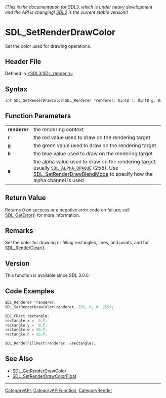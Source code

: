 ###### (This is the documentation for SDL3, which is under heavy development and the API is changing! [SDL2](https://wiki.libsdl.org/SDL2/) is the current stable version!)
# SDL_SetRenderDrawColor

Set the color used for drawing operations.

## Header File

Defined in [<SDL3/SDL_render.h>](https://github.com/libsdl-org/SDL/blob/main/include/SDL3/SDL_render.h)

## Syntax

```c
int SDL_SetRenderDrawColor(SDL_Renderer *renderer, Uint8 r, Uint8 g, Uint8 b, Uint8 a);

```

## Function Parameters

|                  |                                                                                                                                                                                                                   |
| ---------------- | ----------------------------------------------------------------------------------------------------------------------------------------------------------------------------------------------------------------- |
| **renderer**     | the rendering context                                                                                                                                                                                             |
| **r**            | the red value used to draw on the rendering target                                                                                                                                                                |
| **g**            | the green value used to draw on the rendering target                                                                                                                                                              |
| **b**            | the blue value used to draw on the rendering target                                                                                                                                                               |
| **a**            | the alpha value used to draw on the rendering target; usually [`SDL_ALPHA_OPAQUE`](SDL_ALPHA_OPAQUE) (255). Use [SDL_SetRenderDrawBlendMode](SDL_SetRenderDrawBlendMode) to specify how the alpha channel is used |

## Return Value

Returns 0 on success or a negative error code on failure; call
[SDL_GetError](SDL_GetError)() for more information.

## Remarks

Set the color for drawing or filling rectangles, lines, and points, and for
[SDL_RenderClear](SDL_RenderClear)().

## Version

This function is available since SDL 3.0.0.

## Code Examples

```c
SDL_Renderer *renderer;
SDL_SetRenderDrawColor(renderer, 255, 0, 0, 255);

SDL_FRect rectangle;
rectangle.x =  0.f;
rectangle.y =  0.f;
rectangle.w = 50.f;
rectangle.h = 50.f;

SDL_RenderFillRect(renderer, &rectangle);
```

## See Also

- [SDL_GetRenderDrawColor](SDL_GetRenderDrawColor)
- [SDL_SetRenderDrawColorFloat](SDL_SetRenderDrawColorFloat)

----
[CategoryAPI](CategoryAPI), [CategoryAPIFunction](CategoryAPIFunction), [CategoryRender](CategoryRender)

